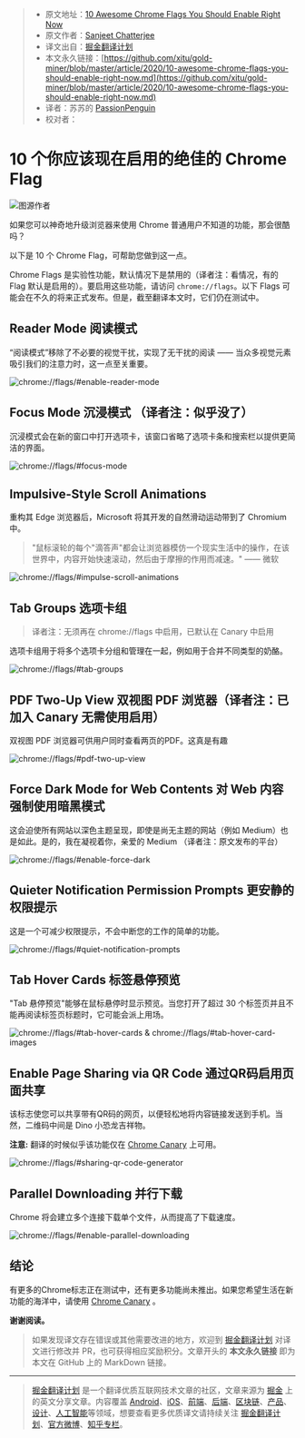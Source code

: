 > * 原文地址：[10 Awesome Chrome Flags You Should Enable Right Now](https://medium.com/better-programming/10-awesome-chrome-flags-you-should-enable-right-now-2684e4518cb5)
> * 原文作者：[Sanjeet Chatterjee](https://medium.com/@thesanjeetc)
> * 译文出自：[掘金翻译计划](https://github.com/xitu/gold-miner)
> * 本文永久链接：[https://github.com/xitu/gold-miner/blob/master/article/2020/10-awesome-chrome-flags-you-should-enable-right-now.md](https://github.com/xitu/gold-miner/blob/master/article/2020/10-awesome-chrome-flags-you-should-enable-right-now.md)
> * 译者：苏苏的 [PassionPenguin](https://github.com/PassionPenguin/)
> * 校对者：

# 10 个你应该现在启用的绝佳的 Chrome Flag

![图源作者](https://cdn-images-1.medium.com/max/4480/1*nnoOXTFecfO8aW0LqCaN5w.png)

如果您可以神奇地升级浏览器来使用 Chrome 普通用户不知道的功能，那会很酷吗？

以下是 10 个 Chrome Flag，可帮助您做到这一点。

Chrome Flags 是实验性功能，默认情况下是禁用的（译者注：看情况，有的 Flag 默认是启用的）。要启用这些功能，请访问 `chrome://flags`。以下 Flags 可能会在不久的将来正式发布。但是，截至翻译本文时，它们仍在测试中。

## Reader Mode 阅读模式

“阅读模式”移除了不必要的视觉干扰，实现了无干扰的阅读 —— 当众多视觉元素吸引我们的注意力时，这一点至关重要。

![chrome://flags/#enable-reader-mode](https://cdn-images-1.medium.com/max/2000/0*TkZOJVvj8nX1dh9c.gif)

## Focus Mode 沉浸模式 （译者注：似乎没了）

沉浸模式会在新的窗口中打开选项卡，该窗口省略了选项卡条和搜索栏以提供更简洁的界面。

![chrome://flags/#focus-mode](https://cdn-images-1.medium.com/max/2000/0*HTBhDshB0IkpRZo5.gif)

## Impulsive-Style Scroll Animations

重构其 Edge 浏览器后，Microsoft 将其开发的自然滑动运动带到了 Chromium 中。

> "鼠标滚轮的每个"滴答声"都会让浏览器模仿一个现实生活中的操作，在该世界中，内容开始快速滚动，然后由于摩擦的作用而减速。" —— 微软

![chrome://flags/#impulse-scroll-animations](https://cdn-images-1.medium.com/max/2000/0*mTrSM7M_NaV4CUCw.gif)

## Tab Groups 选项卡组
> 译者注：无须再在 chrome://flags 中启用，已默认在 Canary 中启用

选项卡组用于将多个选项卡分组和管理在一起，例如用于合并不同类型的奶酪。

![chrome://flags/#tab-groups](https://cdn-images-1.medium.com/max/2000/0*7OEk4z2uvyg8MO3f.gif)

## PDF Two-Up View 双视图 PDF 浏览器（译者注：已加入 Canary 无需使用启用）

双视图 PDF 浏览器可供用户同时查看两页的PDF。这真是有趣

![chrome://flags/#pdf-two-up-view](https://cdn-images-1.medium.com/max/2000/0*ostaBsHvTlU70wbN.gif)

## Force Dark Mode for Web Contents 对 Web 内容强制使用暗黑模式

这会迫使所有网站以深色主题呈现，即使是尚无主题的网站（例如 Medium）也是如此。是的，我在凝视着你，亲爱的 Medium （译者注：原文发布的平台）

![chrome://flags/#enable-force-dark](https://cdn-images-1.medium.com/max/2000/0*D5u7w-98tffTZ-Ma.gif)

## Quieter Notification Permission Prompts 更安静的权限提示

这是一个可减少权限提示，不会中断您的工作的简单的功能。

![chrome://flags/#quiet-notification-prompts](https://cdn-images-1.medium.com/max/2000/0*vY-Jg_mSlk2hLCUs)

## Tab Hover Cards 标签悬停预览

"Tab 悬停预览"能够在鼠标悬停时显示预览。当您打开了超过 30 个标签页并且不能再阅读标签页标题时，它可能会派上用场。

![chrome://flags/#tab-hover-cards **&** chrome://flags/#tab-hover-card-images](https://cdn-images-1.medium.com/max/2000/0*G_0Ja03m0pykQWBS.gif)

## Enable Page Sharing via QR Code 通过QR码启用页面共享

该标志使您可以共享带有QR码的网页，以便轻松地将内容链接发送到手机。当然，二维码中间是 Dino 小恐龙吉祥物。

**注意:** 翻译的时候似乎该功能仅在 [Chrome Canary](https://www.google.com/intl/en_uk/chrome/canary/) 上可用。

![chrome://flags/#sharing-qr-code-generator](https://cdn-images-1.medium.com/max/2000/0*IzzgdVlhQKN01eqG.gif)

## Parallel Downloading 并行下载

Chrome 将会建立多个连接下载单个文件，从而提高了下载速度。

![chrome://flags/#enable-parallel-downloading](https://cdn-images-1.medium.com/max/2000/1*e1CZu3rjlntGfMW-3QE-Zg.png)

## 结论

有更多的Chrome标志正在测试中，还有更多功能尚未推出。如果您希望生活在新功能的海洋中，请使用 [Chrome Canary](https://www.google.com/chrome/canary/) 。

**谢谢阅读。**

> 如果发现译文存在错误或其他需要改进的地方，欢迎到 [掘金翻译计划](https://github.com/xitu/gold-miner) 对译文进行修改并 PR，也可获得相应奖励积分。文章开头的 **本文永久链接** 即为本文在 GitHub 上的 MarkDown 链接。

---

> [掘金翻译计划](https://github.com/xitu/gold-miner) 是一个翻译优质互联网技术文章的社区，文章来源为 [掘金](https://juejin.im) 上的英文分享文章。内容覆盖 [Android](https://github.com/xitu/gold-miner#android)、[iOS](https://github.com/xitu/gold-miner#ios)、[前端](https://github.com/xitu/gold-miner#前端)、[后端](https://github.com/xitu/gold-miner#后端)、[区块链](https://github.com/xitu/gold-miner#区块链)、[产品](https://github.com/xitu/gold-miner#产品)、[设计](https://github.com/xitu/gold-miner#设计)、[人工智能](https://github.com/xitu/gold-miner#人工智能)等领域，想要查看更多优质译文请持续关注 [掘金翻译计划](https://github.com/xitu/gold-miner)、[官方微博](http://weibo.com/juejinfanyi)、[知乎专栏](https://zhuanlan.zhihu.com/juejinfanyi)。
